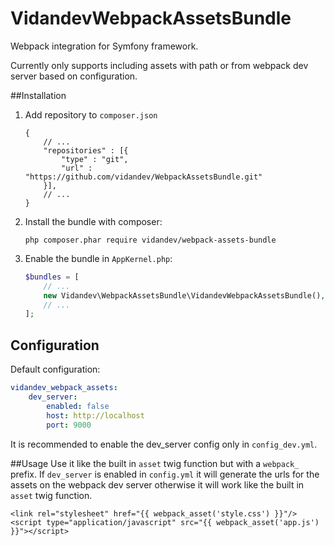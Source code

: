 # VidandevWebpackAssetsBundle
Webpack integration for Symfony framework.

Currently only supports including assets with path or from webpack dev server based on configuration.

##Installation
1. Add repository to ```composer.json```
    ```
    {
        // ...
        "repositories" : [{
            "type" : "git",
            "url" : "https://github.com/vidandev/WebpackAssetsBundle.git"
        }],
        // ...
    }
    ```
2. Install the bundle with composer:
    ```
    php composer.phar require vidandev/webpack-assets-bundle
    ```

3. Enable the bundle in ```AppKernel.php```:
    ```php
    $bundles = [
        // ...
        new Vidandev\WebpackAssetsBundle\VidandevWebpackAssetsBundle(),      
        // ...
    ];
    ```

## Configuration
Default configuration:
```yaml
vidandev_webpack_assets:
    dev_server:
        enabled: false
        host: http://localhost
        port: 9000
```
It is recommended to enable the dev_server config only in ```config_dev.yml```.


##Usage
Use it like the built in ```asset``` twig function but with a ```webpack_``` prefix.
If ```dev_server``` is enabled in ```config.yml``` it will generate the urls for the assets on the webpack dev server
otherwise it will work like the built in ```asset``` twig function. 

```twig
<link rel="stylesheet" href="{{ webpack_asset('style.css') }}"/>
<script type="application/javascript" src="{{ webpack_asset('app.js') }}"></script>
```